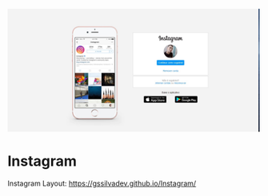 ![Website desing](https://github.com/gssilvadev/Instagram/blob/main/img/preview.jpg)
# Instagram
Instagram Layout:
https://gssilvadev.github.io/Instagram/


